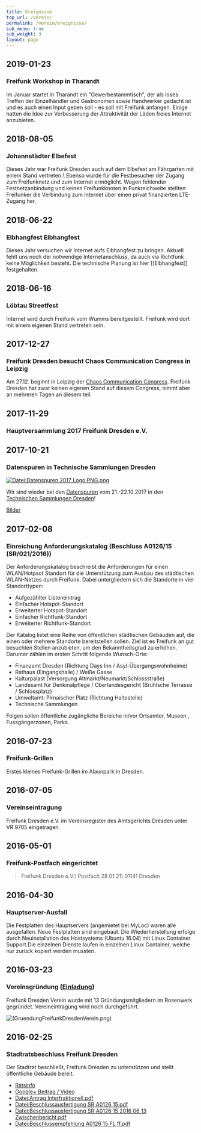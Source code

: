 ```yaml
---
title: Ereignisse
top_url: /verein/
permalink: /verein/ereignisse/
sub_menu: true
sub_weight: 3
layout: page
---
```


## 2019-01-23
### Freifunk Workshop in Tharandt
Im Januar startet in Tharandt ein "Gewerbestammtisch", der als loses Treffen der Einzelhändler und Gastronomen sowie Handwerker gedacht ist und es auch einen Input geben soll - es soll mit Freifunk anfangen. Einige hatten die Idee zur Verbesserung der Attraktivität der Läden freies Internet anzubieten.

## 2018-08-05
### Johannstädter Elbefest
Dieses Jahr war Freifunk Dresden auch auf dem Elbefest am Fährgarten mit einem Stand vertreten.\\
Ebenso wurde für die Festbesucher der Zugang zum Freifunknetz und zum Internet ermöglicht. Wegen fehlender Festnetzanbindung und keinen Freifunkknoten in Funkreichweite stellten Freifunker die Verbindung zum Internet über einen privat finanzierten LTE-Zugang her.

## 2018-06-22
### Elbhangfest Elbhangfest
Dieses Jahr versuchen wir Internet aufs Elbhangfest zu bringen. Aktuell fehlt uns noch der notwendige Internetanschluss, da
auch via Richtfunk keine Möglichkeit besteht. Die technische Planung ist hier [[Elbhangfest]] festgehalten.

## 2018-06-16
### Löbtau Streetfest
Internet wird durch Freifunk vom Wumms bereitgestellt. Freifunk wird dort mit einem eigenen Stand vertreten sein.

## 2017-12-27
### Freifunk Dresden besucht Chaos Communication Congress in Leipzig
Am 27.12. beginnt in Leipzig der [Chaos Communication Congress](https://www.ccc.de/de/updates/2017/34C3-in-leipzig).
Freifunk Dresden hat zwar keinen eigenen Stand auf diesem Congress, nimmt aber
an mehreren Tagen an diesem teil.

## 2017-11-29
### Hauptversammlung 2017 Freifunk Dresden e.V.

## 2017-10-21
### Datenspuren in Technische Sammlungen Dresden
[![Datei:Datenspuren 2017 Logo PNG.png](https://wiki.freifunk-dresden.de/images/1/10/Datenspuren_2017_Logo_PNG.png)](https://cloud.freifunk-dresden.de/index.php/s/fchV41PQXO3ofBJ)

Wir sind wieder bei den [Datenspuren](https://datenspuren.de/2017/) vom 21.-22.10.2017 in den [Technischen Sammlungen Dresden](https://datenspuren.de/2017/location.html)!

[Bilder](https://cloud.freifunk-dresden.de/index.php/s/fchV41PQXO3ofBJ)

## 2017-02-08
### Einreichung Anforderungskatalog (Beschluss A0126/15 (SR/021/2016))
Der Anforderungskatalog beschreibt die Anforderungen für einen WLAN/Hotpsot Standort für die Unterstützung zum Ausbau des städtischen WLAN-Netzes durch Freifunk.
Dabei untergliedern sich die Standorte in vier Standorttypen:

* Aufgezählter Listeneintrag
* Einfacher Hotspot-Standort
* Erweiterter Hotspot-Standort
* Einfacher Richtfunk-Standort
* Erweiterter Richtfunk-Standort

Der Katalog listet eine Reihe von öffentlichen städtischen Gebäuden auf, die einen oder mehrere Standorte bereitstellen sollen. Ziel ist es Freifunk an gut besuchten Stellen anzubieten, um den Bekanntheitsgrad zu erhöhen. Darunter zählen im ersten Schritt folgende Wunsch-Orte:

* Finanzamt Dresden (Richtung Days Inn / Asyl-Übergangswohnheime)
* Rathaus (Eingangshalle) / Weiße Gasse
* Kulturpalast (Versorgung Altmarkt/Neumarkt/Schlossstraße)
* Landesamt für Denkmalpflege / Oberlandesgericht (Brühlsche Terrasse / Schlossplatz)
* Umweltamt: Pirnaischer Platz (Richtung Haltestelle)
* Technische Sammlungen

Folgen sollen öffentliche zugängliche Bereiche in/vor Ortsamter, Museen , Fussgängerzonen, Parks.


## 2016-07-23
### Freifunk-Grillen
Erstes kleines Freifunk-Grillen im Alaunpark in Dresden.

## 2016-07-05
### Vereinseintragung
Freifunk Dresden e.V. im Vereinsregister des Amtsgerichts Dresden unter VR 9705 eingetragen.

## 2016-05-01
### Freifunk-Postfach eingerichtet
> Freifunk Dresden e.V.\\
> Postfach 28 01 21\\
> 01141 Dresden

## 2016-04-30
### Hauptserver-Ausfall
Die Festplatten des Hauptservers (angemietet bei MyLoc) waren alle ausgefallen. Neue Festplatten sind eingebaut. Die Wiederherstellung erfolge durch
Neuinstallation des Hostsystems (Ubuntu 16.04) mit Linux Container Support.Die einzelnen Dienste laufen in einzelnen Linux Container, welche nur zurück kopiert werden mussten.

## 2016-03-23
### Vereinsgründung ([Einladung](https://wiki.freifunk-dresden.de/index.php/Vereinsgr%C3%BCndung))
Freifunk Dresden Verein wurde mit 13 Gründungsmitgliedern im Rosenwerk gegründet. Vereineintragung wird noch durchgeführt.

![(GruendungFreifunkDresdenVerein.png)](https://wiki.freifunk-dresden.de/images/c/c3/GruendungFreifunkDresdenVerein.png)

## 2016-02-25
### Stadtratsbeschluss Freifunk Dresden
Der Stadtrat beschließt, Freifunk Dresden zu unterstützen und stellt öffentliche Gebäude bereit.
* [Ratsinfo](http://ratsinfo.dresden.de/vo0050.php?__kvonr=10447&voselect=4936)
* [Google+ Beitrag / Video](https://plus.google.com/+StephanEnderlein/posts/jGjRTxnNas5)
* [Datei:Antrag Interfraktionell.pdf](https://wiki.freifunk-dresden.de/images/4/46/Antrag_Interfraktionell.pdf)
* [Datei:Beschlussausfertigung SR A0126 15.pdf](https://wiki.freifunk-dresden.de/images/9/97/Beschlussausfertigung_SR_A0126_15.pdf)
* [Datei:Beschlussausfertigung SR A0126 15 2016 06 13 Zwischenbericht.pdf](https://wiki.freifunk-dresden.de/images/6/6e/Beschlussausfertigung_SR_A0126_15_2016_06_13_Zwischenbericht.pdf)
* [Datei:Beschlussempfehlung A0126 15 FL ff.pdf](https://wiki.freifunk-dresden.de/images/5/5f/Beschlussempfehlung_A0126_15_FL_ff.pdf)
